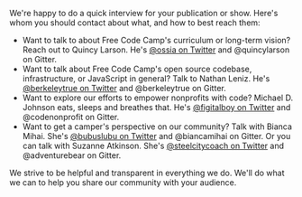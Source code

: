 We're happy to do a quick interview for your publication or show. Here's whom you should contact about what, and how to best reach them:

- Want to talk to about Free Code Camp's curriculum or long-term vision? Reach out to Quincy Larson. He's [@ossia on Twitter](https://twitter.com/ossia)</a> and @quincylarson on Gitter.
- Want to talk about Free Code Camp's open source codebase, infrastructure, or JavaScript in general? Talk to Nathan Leniz. He's [@berkeleytrue on Twitter](https://twitter.com/berkeleytrue) and @berkeleytrue on Gitter.
- Want to explore our efforts to empower nonprofits with code? Michael D. Johnson eats, sleeps and breathes that. He's [@figitalboy on Twitter](https://twitter.com/figitalboy) and @codenonprofit on Gitter.
- Want to get a camper's perspective on our community? Talk with Bianca Mihai. She's [@bubuslubu on Twitter](https://twitter.com/bubuslubu) and @biancamihai on Gitter. Or you can talk with Suzanne Atkinson. She's [@steelcitycoach on Twitter](https://twitter.com/SteelCityCoach) and @adventurebear on Gitter.

We strive to be helpful and transparent in everything we do. We'll do what we can to help you share our community with your audience.